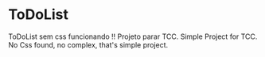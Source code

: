 # ToDoList
ToDoList sem css funcionando !! Projeto parar TCC.
Simple Project for TCC. No Css found, no complex, that's simple project.
